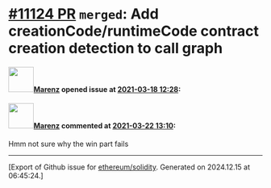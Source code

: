 # [\#11124 PR](https://github.com/ethereum/solidity/pull/11124) `merged`: Add creationCode/runtimeCode contract creation detection to call graph

#### <img src="https://avatars.githubusercontent.com/u/424752?u=2d50de05ec528b9b84f8b905a56e90669b0f8927&v=4" width="50">[Marenz](https://github.com/Marenz) opened issue at [2021-03-18 12:28](https://github.com/ethereum/solidity/pull/11124):



#### <img src="https://avatars.githubusercontent.com/u/424752?u=2d50de05ec528b9b84f8b905a56e90669b0f8927&v=4" width="50">[Marenz](https://github.com/Marenz) commented at [2021-03-22 13:10](https://github.com/ethereum/solidity/pull/11124#issuecomment-804048683):

Hmm not sure why the win part fails


-------------------------------------------------------------------------------



[Export of Github issue for [ethereum/solidity](https://github.com/ethereum/solidity). Generated on 2024.12.15 at 06:45:24.]
